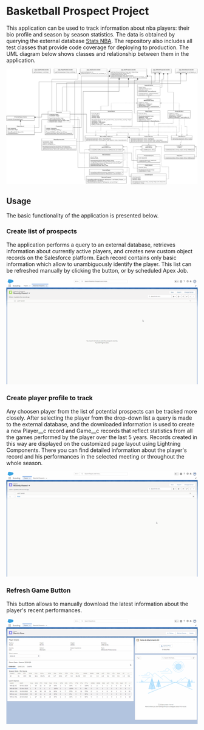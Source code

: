 # Basketball Prospect Project
This application can be used to track information about nba players: their bio profile and season by season statistics. The data is obtained by querying the external database [Stats NBA](https://stats.nba.com). The repository also includes all test classes that provide code coverage for deploying to production.
The UML diagram below shows classes and relationship between them in the application.

![UML](https://raw.githubusercontent.com/eez-eh/BasketballProspect/master/images/uml.jpg)
## Usage
The basic functionality of the application is presented below.
### Create list of prospects
The application performs a query to an external database, retrieves information about currently active players, and creates new custom object records on the Salesforce platform. Each record contains only basic information which allow to unambiguously identify the player. This list can be refreshed manually by clicking the button, or by scheduled Apex Job.

![Get List of Prospects](https://raw.githubusercontent.com/eez-eh/BasketballProspect/master/images/refresh_prospects_list.gif)
### Create player profile to track
Any choosen player from the list of potential prospects can be tracked more closely. After selecting the player from the drop-down list a query is made to the external database, and the downloaded information is used to create a new Player__c record and Game__c records that reflect statistics from all the games performed by the player over the last 5 years.
Records created in this way are displayed on the customized page layout using Lightning Components. There you can find detailed information about the player's record and his performances in the selected meeting or throughout the whole season.

![Add a Player](https://raw.githubusercontent.com/eez-eh/BasketballProspect/master/images/add_player.gif)
### Refresh Game Button
This button allows to manually download the latest information about the player's recent performances.

![Refresh Games Button](https://raw.githubusercontent.com/eez-eh/BasketballProspect/master/images/refresh_games.gif)
